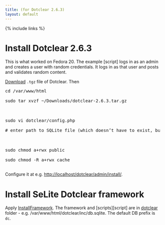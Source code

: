 ```yaml
---
title: (for Dotclear 2.6.3)
layout: default
---
```

{% include links %}

# Install Dotclear 2.6.3 #
This is what worked on Fedora 20. The example [script] logs in as an admin and creates a user with random credentials. It logs in as that user and posts and validates random content.

[Download](http://dotclear.org/download) `.tgz` file of Dotclear. Then
<pre>
cd /var/www/html<br>
sudo tar xvzf ~/Downloads/dotclear-2.6.3.tar.gz<br>
<br>
sudo vi dotclear/config.php<br>
# enter path to SQLite file (which doesn’t have to exist, but Apache must be able to create it and to write to it)<br>
<br>
sudo chmod a+rwx public<br>
sudo chmod -R a+rwx cache<br>
</pre>

Configure it at e.g. [http://localhost/dotclear/admin/install/](http://localhost/dotclear/admin/install/).

# Install SeLite Dotclear framework #
Apply [InstallFramework](InstallFramework). The framework and [scripts][script] are in [dotclear](https://code.google.com/p/selite/source/browse/dotclear) folder - e.g. /var/www/html/dotclear/inc/db.sqlite. The default DB prefix is `dc`.